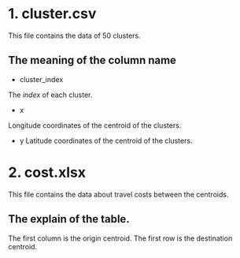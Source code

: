 # 1. cluster.csv
This file contains the data of 50 clusters.
## The meaning of the column name
* cluster_index

The $index$ of each cluster.

* x

Longitude coordinates of the centroid of the clusters.

* y
Latitude coordinates of the centroid of the clusters.

# 2. cost.xlsx
This file contains the data about travel costs between the centroids.
## The explain of the table.
The first column is the origin centroid. The first row is the destination centroid.
